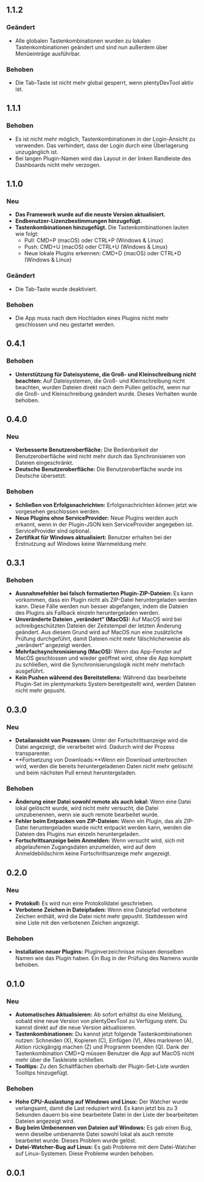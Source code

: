 ## 1.1.2
### Geändert
* Alle globalen Tastenkombinationen wurden zu lokalen Tastenkombinationen geändert und sind nun außerdem über Menüeinträge ausführbar.

### Behoben
* Die Tab-Taste ist nicht mehr global gesperrt, wenn plentyDevTool aktiv ist.

## 1.1.1
### Behoben
* Es ist nicht mehr möglich, Tastenkombinationen in der Login-Ansicht zu verwenden. Das verhindert, dass der Login durch eine Überlagerung unzugänglich ist.
* Bei langen Plugin-Namen wird das Layout in der linken Randleiste des Dashboards nicht mehr verzogen.

## 1.1.0
### Neu
* **Das Framework wurde auf die neuste Version aktualisiert.**
* **Endbenutzer-Lizenzbestimmungen hinzugefügt.**
* **Tastenkombinationen hinzugefügt.** Die Tastenkombinationen lauten wie folgt:
    - Pull: CMD+P (macOS) oder CTRL+P (Windows & Linux)
    - Push: CMD+U (macOS) oder CTRL+U (Windows & Linux)
    - Neue lokale Plugins erkennen: CMD+D (macOS) oder CTRL+D (Windows & Linux)

### Geändert
* Die Tab-Taste wurde deaktiviert.

### Behoben
* Die App muss nach dem Hochladen eines Plugins nicht mehr geschlossen und neu gestartet werden.
## 0.4.1

### Behoben

* **Unterstützung für Dateisysteme, die Groß- und Kleinschreibung nicht beachten:** Auf Dateisystemen, die Groß- und Kleinschreibung nicht beachten, wurden Dateien direkt nach dem Pullen gelöscht, wenn nur die Groß- und Kleinschreibung geändert wurde. Dieses Verhalten wurde behoben.

## 0.4.0

### Neu
* **Verbesserte Benutzeroberfläche:** Die Bedienbarkeit der Benutzeroberfläche wird nicht mehr durch das Synchronisieren von Dateien eingeschränkt.
* **Deutsche Benutzeroberfläche:** Die Benutzeroberfläche wurde ins Deutsche übersetzt.

### Behoben

* **Schließen von Erfolgsnachrichten:** Erfolgsnachrichten können jetzt wie vorgesehen geschlossen werden.
* **Neue Plugins ohne ServiceProvider:** Neue Plugins werden auch erkannt, wenn in der Plugin-JSON kein ServiceProvider angegeben ist. ServiceProvider sind optional.
* **Zertifikat für Windows aktualisiert:** Benutzer erhalten bei der Erstnutzung auf Windows keine Warnmeldung mehr.

## 0.3.1

### Behoben

* **Ausnahmefehler bei falsch formatierten Plugin-ZIP-Dateien:** Es kann vorkommen, dass ein Plugin nicht als ZIP-Datei heruntergeladen werden kann. Diese Fälle werden nun besser abgefangen, indem die Dateien des Plugins als Fallback einzeln heruntergeladen werden.
* **Unveränderte Dateien „verändert“ (MacOS):** Auf MacOS wird bei schreibgeschützten Dateien der Zeitstempel der letzten Änderung geändert. Aus diesem Grund wird auf MacOS nun eine zusätzliche Prüfung durchgeführt, damit Dateien nicht mehr fälschlicherweise als „verändert“ angezeigt werden.
* **Mehrfachsynchronisierung (MacOS):** Wenn das App-Fenster auf MacOS geschlossen und wieder geöffnet wird, ohne die App komplett zu schließen, wird die Synchronisierungslogik nicht mehr mehrfach ausgeführt.
* **Kein Pushen während des Bereitstellens:** Während das bearbeitete Plugin-Set im plentymarkets System bereitgestellt wird, werden Dateien nicht mehr gepusht.

## 0.3.0

### Neu

* **Detailansicht von Prozessen:** Unter der Fortschrittsanzeige wird die Datei angezeigt, die verarbeitet wird. Dadurch wird der Prozess transparenter.
* **Fortsetzung von Downloads:**Wenn ein Download unterbrochen wird, werden die bereits heruntergeladenen Daten nicht mehr gelöscht und beim nächsten Pull erneut heruntergeladen.

### Behoben

* **Änderung einer Datei sowohl remote als auch lokal:** Wenn eine Datei lokal gelöscht wurde, wird nicht mehr versucht, die Datei umzubenennen, wenn sie auch remote bearbeitet wurde.
* **Fehler beim Entpacken von ZIP-Dateien:** Wenn ein Plugin, das als ZIP-Datei heruntergeladen wurde nicht entpackt werden kann, werden die Dateien des Plugins nun einzeln heruntergeladen.
* **Fortschrittsanzeige beim Anmelden:** Wenn versucht wird, sich mit abgelaufenen Zugangsdaten anzumelden, wird auf dem Anmeldebildschirm keine Fortschrittsanzeige mehr angezeigt.

## 0.2.0

### Neu

* **Protokoll:** Es wird nun eine Protokolldatei geschrieben.
* **Verbotene Zeichen in Dateipfaden:** Wenn eine Dateipfad verbotene Zeichen enthält, wird die Datei nicht mehr gepusht. Stattdessen wird eine Liste mit den verbotenen Zeichen angezeigt.

### Behoben

* **Installation neuer Plugins:** Pluginverzeichnisse müssen denselben Namen wie das Plugin haben. Ein Bug in der Prüfung des Namens wurde behoben.

## 0.1.0

### Neu

* **Automatisches Aktualisieren:** Ab sofort erhältst du eine Meldung, sobald eine neue Version von plentyDevTool zu Verfügung steht. Du kannst direkt auf die neue Version aktualisieren.
* **Tastenkombinationen:** Du kannst jetzt folgende Tastenkombinationen nutzen: Schneiden (X), Kopieren (C), Einfügen (V), Alles markieren (A), Aktion rückgängig machen (Z) und Programm beenden (Q). Dank der Tastenkombination CMD+Q müssen Benutzer die App auf MacOS nicht mehr über die Taskleiste schließen.
* **Tooltips:** Zu den Schaltflächen oberhalb der Plugin-Set-Liste wurden Tooltips hinzugefügt.

### Behoben

* **Hohe CPU-Auslastung auf Windows und Linux:** Der Watcher wurde verlangsamt, damit die Last reduziert wird. Es kann jetzt bis zu 3 Sekunden dauern bis eine bearbeitete Datei in der Liste der bearbeiteten Dateien angezeigt wird.
* **Bug beim Umbenennen von Dateien auf Windows:** Es gab einen Bug, wenn dieselbe umbenannte Datei sowohl lokal als auch remote bearbeitet wurde. Dieses Problem wurde gelöst.
* **Datei-Watcher-Bug auf Linux:** Es gab Probleme mit dem Datei-Watcher auf Linux-Systemen. Diese Probleme wurden behoben.

## 0.0.1

